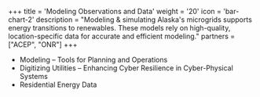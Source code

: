 +++
title = 'Modeling Observations and Data'
weight = '20'
icon = 'bar-chart-2'
description = "Modeling & simulating Alaska's microgrids supports energy transitions to renewables. These models rely on high-quality, location-specific data for accurate and efficient modeling."
partners = ["ACEP", "ONR"]
+++
- Modeling – Tools for Planning and Operations
- Digitizing Utilities – Enhancing Cyber Resilience in Cyber-Physical Systems
- Residential Energy Data